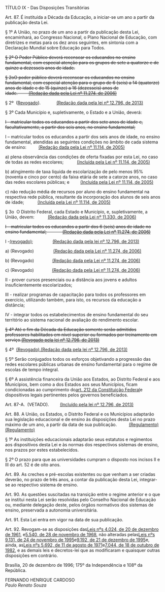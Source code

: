 TÍTULO IX - Das Disposições Transitórias

Art. 87. É instituída a Década da Educação, a iniciar-se um ano a partir da publicação desta Lei.

§ 1º A União, no prazo de um ano a partir da publicação desta Lei, encaminhará, ao Congresso Nacional, o Plano Nacional de Educação, com diretrizes e metas para os dez anos seguintes, em sintonia com a Declaração Mundial sobre Educação para Todos.

~~§ 2º O Poder Público deverá recensear os educandos no ensino fundamental, com especial atenção para os grupos de sete a quatorze e de quinze a dezesseis anos de idade.~~

~~§ 2oO poder público deverá recensear os educandos no ensino fundamental, com especial atenção para o grupo de 6 \(seis\) a 14 \(quatorze\) anos de idade e de 15 \(quinze\) a 16 \(dezesseis\) anos de idade.         [\(Redação dada pela Lei nº 11.274, de 2006\)](https://www.planalto.gov.br/ccivil_03/_Ato2004-2006/2006/Lei/L11274.htm#art4)~~

§ 2º  \([Revogado](https://www.planalto.gov.br/ccivil_03/_Ato2011-2014/2013/Lei/L12796.htm#art2)\).             [\(Redação dada pela lei nº 12.796, de 2013\)](https://www.planalto.gov.br/ccivil_03/_Ato2011-2014/2013/Lei/L12796.htm#art1)

§ 3º Cada Município e, supletivamente, o Estado e a União, deverá:

~~I - matricular todos os educandos a partir dos sete anos de idade e, facultativamente, a partir dos seis anos, no ensino fundamental;~~

I – matricular todos os educandos a partir dos seis anos de idade, no ensino fundamental, atendidas as seguintes condições no âmbito de cada sistema de ensino:          [\(Redação dada pela Lei nº 11.114, de 2005\)](https://www.planalto.gov.br/ccivil_03/_Ato2004-2006/2005/Lei/L11114.htm#art1)

a\) plena observância das condições de oferta fixadas por esta Lei, no caso de todas as redes escolares;           [\(Incluída pela Lei nº 11.114, de 2005\)](https://www.planalto.gov.br/ccivil_03/_Ato2004-2006/2005/Lei/L11114.htm#art1)

b\) atingimento de taxa líquida de escolarização de pelo menos 95% \(noventa e cinco por cento\) da faixa etária de sete a catorze anos, no caso das redes escolares públicas; e         [\(Incluída pela Lei nº 11.114, de 2005\)](https://www.planalto.gov.br/ccivil_03/_Ato2004-2006/2005/Lei/L11114.htm#art1)

c\) não redução média de recursos por aluno do ensino fundamental na respectiva rede pública, resultante da incorporação dos alunos de seis anos de idade;           [\(Incluída pela Lei nº 11.114, de 2005\)](https://www.planalto.gov.br/ccivil_03/_Ato2004-2006/2005/Lei/L11114.htm#art1)

§ 3o  O Distrito Federal, cada Estado e Município, e, supletivamente, a União, devem:           [\(Redação dada pela Lei nº 11.330, de 2006\)](https://www.planalto.gov.br/ccivil_03/_Ato2004-2006/2006/Lei/L11330.htm#art1)

~~I – matricular todos os educandos a partir dos 6 \(seis\) anos de idade no ensino fundamental;             [\(Redação dada pela Lei nº 11.274, de 2006\)](https://www.planalto.gov.br/ccivil_03/_Ato2004-2006/2006/Lei/L11274.htm#art4)~~

I -[\(revogado\)](https://www.planalto.gov.br/ccivil_03/_Ato2011-2014/2013/Lei/L12796.htm#art2);                [\(Redação dada pela lei nº 12.796, de 2013\)](https://www.planalto.gov.br/ccivil_03/_Ato2011-2014/2013/Lei/L12796.htm#art1)

a\) \(Revogado\)                [\(Redação dada pela Lei nº 11.274, de 2006\)](https://www.planalto.gov.br/ccivil_03/_Ato2004-2006/2006/Lei/L11274.htm#art4)

b\) \(Revogado\)               [\(Redação dada pela Lei nº 11.274, de 2006\)](https://www.planalto.gov.br/ccivil_03/_Ato2004-2006/2006/Lei/L11274.htm#art4)

c\) \(Revogado\)               [\(Redação dada pela Lei nº 11.274, de 2006\)](https://www.planalto.gov.br/ccivil_03/_Ato2004-2006/2006/Lei/L11274.htm#art4)

II - prover cursos presenciais ou a distância aos jovens e adultos insuficientemente escolarizados;

III - realizar programas de capacitação para todos os professores em exercício, utilizando também, para isto, os recursos da educação a distância;

IV - integrar todos os estabelecimentos de ensino fundamental do seu território ao sistema nacional de avaliação do rendimento escolar.

~~§ 4º Até o fim da Década da Educação somente serão admitidos professores habilitados em nível superior ou formados por treinamento em serviço.[\(Revogado pela lei nº 12.796, de 2013\)](https://www.planalto.gov.br/ccivil_03/_Ato2011-2014/2013/Lei/L12796.htm#art2)~~

§ 4º  [\(Revogado\).](https://www.planalto.gov.br/ccivil_03/_Ato2011-2014/2013/Lei/L12796.htm#art2)[\(Redação dada pela lei nº 12.796, de 2013\)](https://www.planalto.gov.br/ccivil_03/_Ato2011-2014/2013/Lei/L12796.htm#art1)

§ 5º Serão conjugados todos os esforços objetivando a progressão das redes escolares públicas urbanas de ensino fundamental para o regime de escolas de tempo integral.

§ 6º A assistência financeira da União aos Estados, ao Distrito Federal e aos Municípios, bem como a dos Estados aos seus Municípios, ficam condicionadas ao cumprimento do[art. 212 da Constituição Federal](https://www.planalto.gov.br/ccivil_03/Constituicao/Constituicao.htm#art212)e dispositivos legais pertinentes pelos governos beneficiados.

Art. 87-A.  \(VETADO\).         [\(Incluído pela lei nº 12.796, de 2013\)](https://www.planalto.gov.br/ccivil_03/_Ato2011-2014/2013/Lei/L12796.htm#art1)

Art. 88. A União, os Estados, o Distrito Federal e os Municípios adaptarão sua legislação educacional e de ensino às disposições desta Lei no prazo máximo de um ano, a partir da data de sua publicação.          [\(Regulamento\)](https://www.planalto.gov.br/ccivil_03/decreto/D2207.htm)[\(Regulamento\)](https://www.planalto.gov.br/ccivil_03/decreto/D2306.htm)

§ 1º As instituições educacionais adaptarão seus estatutos e regimentos aos dispositivos desta Lei e às normas dos respectivos sistemas de ensino, nos prazos por estes estabelecidos.

§ 2º O prazo para que as universidades cumpram o disposto nos incisos II e III do art. 52 é de oito anos.

Art. 89. As creches e pré-escolas existentes ou que venham a ser criadas deverão, no prazo de três anos, a contar da publicação desta Lei, integrar-se ao respectivo sistema de ensino.

Art. 90. As questões suscitadas na transição entre o regime anterior e o que se institui nesta Lei serão resolvidas pelo Conselho Nacional de Educação ou, mediante delegação deste, pelos órgãos normativos dos sistemas de ensino, preservada a autonomia universitária.

Art. 91. Esta Lei entra em vigor na data de sua publicação.

Art. 92. Revogam-se as disposições das[Leis nºs 4.024, de 20 de dezembro de 1961](https://www.planalto.gov.br/ccivil_03/Leis/L4024.htm), e[5.540, de 28 de novembro de 1968](https://www.planalto.gov.br/ccivil_03/Leis/L5540.htm), não alteradas pelas[Leis nºs 9.131, de 24 de novembro de 1995](https://www.planalto.gov.br/ccivil_03/Leis/L9131.htm)e[9.192, de 21 de dezembro de 1995](https://www.planalto.gov.br/ccivil_03/Leis/L9192.htm)e, ainda, as[Leis nºs 5.692, de 11 de agosto de 1971](https://www.planalto.gov.br/ccivil_03/Leis/L5692.htm)e[7.044, de 18 de outubro de 1982](https://www.planalto.gov.br/ccivil_03/Leis/L7044.htm), e as demais leis e decretos-lei que as modificaram e quaisquer outras disposições em contrário.

Brasília, 20 de dezembro de 1996; 175º da Independência e 108º da República.

FERNANDO HENRIQUE CARDOSO  
_Paulo Renato Souza_
